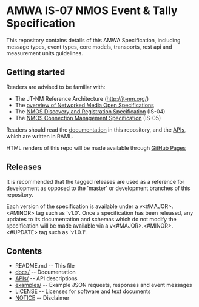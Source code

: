 # AMWA IS-07 NMOS Event & Tally Specification

This repository contains details of this AMWA Specification, including message types, event types, core models, transports, rest api and measurement units guidelines.

## Getting started

Readers are advised to be familiar with:

* The JT-NM Reference Architecture (http://jt-nm.org/)
* The [overview of Networked Media Open Specifications](https://amwa-tv.github.io/nmos)
* The [NMOS Discovery and Registration Specification](https://github.com/AMWA-TV/nmos-discovery-registration) (IS-04)
* The [NMOS Connection Management Specification](https://github.com/AMWA-TV/nmos-device-connection-management) (IS-05)

Readers should read the [documentation](docs/) in this repository, and the [APIs](APIs/), which are written in RAML.

HTML renders of this repo will be made available through [GitHub Pages](https://amwa-tv.github.io/nmos-event-tally)

## Releases

It is recommended that the tagged releases are used as a reference for development as opposed to the 'master' or development branches of this repository.

Each version of the specification is available under a v&lt;#MAJOR&gt;.&lt;#MINOR&gt; tag such as 'v1.0'. Once a specification has been released, any updates to its documentation and schemas which do not modify the specification will be made available via a v&lt;#MAJOR&gt;.&lt;#MINOR&gt;.&lt;#UPDATE&gt; tag such as 'v1.0.1'.

## Contents

* README.md -- This file
* [docs/](docs/) -- Documentation
* [APIs/](APIs/) -- API descriptions
* [examples/](examples/) -- Example JSON requests, responses and event messages
* [LICENSE](LICENSE) -- Licenses for software and text documents
* [NOTICE](NOTICE) -- Disclaimer
